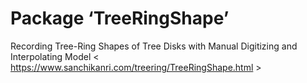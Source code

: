 # Package ‘TreeRingShape’


Recording Tree-Ring Shapes of Tree Disks with Manual Digitizing and Interpolating Model 
< https://www.sanchikanri.com/treering/TreeRingShape.html >
